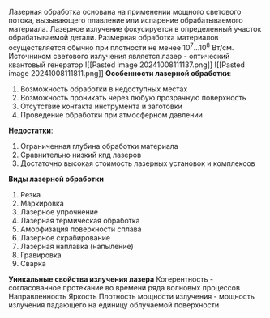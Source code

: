 Лазерная обработка основана на применении мощного светового потока, вызывающего плавление или испарение обрабатываемого материала. Лазерное излучение фокусируется в определенный участок обрабатываемой детали. Размерная обработка материалов осуществляется обычно при плотности не менее $10^7\dots10^8$ Вт/см.
Источником светового излучения является лазер - оптический квантовый генератор
![[Pasted image 20241008111137.png]]
![[Pasted image 20241008111811.png]]
**Особенности лазерной обработки**:
1. Возможность обработки в недоступных местах
2. Возможность проникать через любую прозрачную поверхность
3. Отсутствие контакта инструмента и заготовки
4. Проведение обработки при атмосферном давлении

**Недостатки**:
1. Ограниченная глубина обработки материала
2. Сравнительно низкий кпд лазеров
3. Достаточно высокая стоимость лазерных установок и комплексов

**Виды лазерной обработки**
1. Резка
2. Маркировка
3. Лазерное упрочнение
4. Лазерная термическая обработка
5. Аморфизация поверхности сплава
6. Лазерное скрабирование
7. Лазерная наплавка (напыление)
8. Гравировка
9. Сварка

**Уникальные свойства излучения лазера**
Когерентность - согласованное протекание во времени ряда волновых процессов
Направленность
Яркость
Плотность мощности излучения - мощность излучения падающего на единицу облучаемой поверхности


